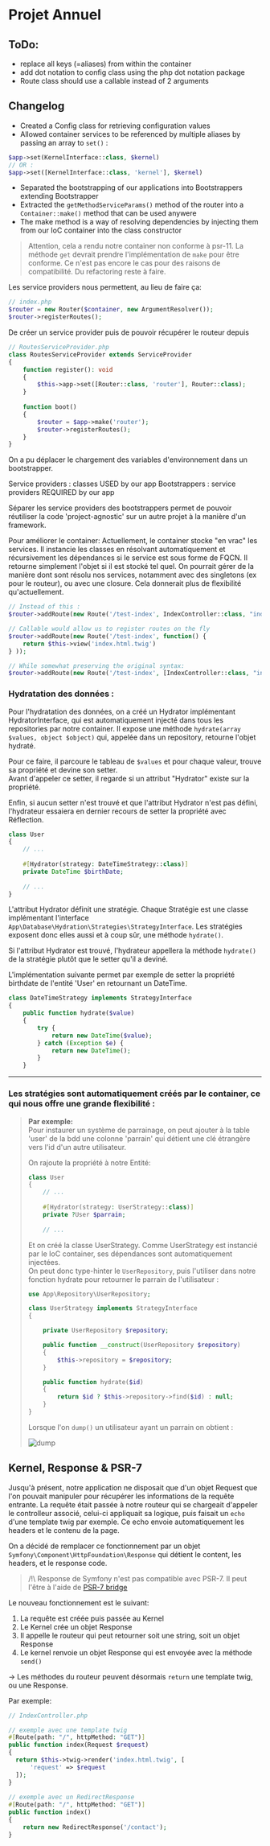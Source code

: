 # Projet Annuel

## ToDo:

- replace all keys (=aliases) from within the container
- add dot notation to config class using the php dot notation package
- Route class should use a callable instead of 2 arguments

## Changelog

- Created a Config class for retrieving configuration values
- Allowed container services to be referenced by multiple aliases by passing an array to `set()` :

````php
$app->set(KernelInterface::class, $kernel)
// OR : 
$app->set([KernelInterface::class, 'kernel'], $kernel)
````

- Separated the bootstrapping of our applications into Bootstrappers extending Bootstrapper
- Extracted the `getMethodServiceParams()` method of the router into a `Container::make()` method that can be used
  anywere
- The make method is a way of resolving dependencies by injecting them from our IoC container into the class constructor

> Attention, cela a rendu notre container non conforme à psr-11. La méthode `get` devrait prendre l'implémentation de `make` pour être conforme. Ce n'est pas encore le cas pour des raisons de compatibilité. Du refactoring reste à faire.

Les service providers nous permettent, au lieu de faire ça:

````php
// index.php
$router = new Router($container, new ArgumentResolver());
$router->registerRoutes();
````

De créer un service provider puis de pouvoir récupérer le routeur depuis

````php
// RoutesServiceProvider.php
class RoutesServiceProvider extends ServiceProvider
{
    function register(): void
    {
        $this->app->set([Router::class, 'router'], Router::class);
    }
    
    function boot()
    {
        $router = $app->make('router');
        $router->registerRoutes();
    }
}
````

On a pu déplacer le chargement des variables d'environnement dans un bootstrapper.

Service providers : classes USED by our app Bootstrappers : service providers REQUIRED by our app

Séparer les service providers des bootstrappers permet de pouvoir réutiliser la code 'project-agnostic' sur un autre
projet à la manière d'un framework.

Pour améliorer le container:
Actuellement, le container stocke "en vrac" les services. Il instancie les classes en résolvant automatiquement et
récursivement les dépendances si le service est sous forme de FQCN. Il retourne simplement l'objet si il est stocké tel
quel. On pourrait gérer de la manière dont sont résolu nos services, notamment avec des singletons (ex pour le routeur),
ou avec une closure. Cela donnerait plus de flexibilité qu'actuellement.

````php
// Instead of this : 
$router->addRoute(new Route('/test-index', IndexController::class, "indextest"));

// Callable would allow us to register routes on the fly
$router->addRoute(new Route('/test-index', function() {
    return $this->view('index.html.twig')
} ));

// While somewhat preserving the original syntax:  
$router->addRoute(new Route('/test-index', [IndexController::class, "indextest"]));

````

### Hydratation des données : 
Pour l'hydratation des données, on a créé un Hydrator implémentant HydratorInterface, qui est automatiquement injecté dans tous les repositories par notre container.
Il expose une méthode `hydrate(array $values, object $object)` qui, appelée dans un repository, retourne l'objet hydraté.

Pour ce faire, il parcoure le tableau de `$values` et pour chaque valeur, trouve sa propriété et devine son setter.  
Avant d'appeler ce setter, il regarde si un attribut "Hydrator" existe sur la propriété.

Enfin, si aucun setter n'est trouvé et que l'attribut Hydrator n'est pas défini, l'hydrateur essaiera en dernier recours de setter la propriété avec Réflection.

````php
class User
{
    // ...
    
    #[Hydrator(strategy: DateTimeStrategy::class)]
    private DateTime $birthDate;
    
    // ...
}
````

L'attribut Hydrator définit une stratégie. Chaque Stratégie est une classe implémentant l'interface `App\Database\Hydration\Strategies\StrategyInterface`.
Les stratégies exposent donc elles aussi et à coup sûr, une méthode `hydrate()`.

Si l'attribut Hydrator est trouvé, l'hydrateur appellera la méthode `hydrate()` de la stratégie plutôt que le setter qu'il a deviné.

L'implémentation suivante permet par exemple de setter la propriété birthdate de l'entité 'User' en retournant un DateTime.
````php
class DateTimeStrategy implements StrategyInterface
{
    public function hydrate($value)
    {
        try {
            return new DateTime($value);
        } catch (Exception $e) {
            return new DateTime();
        }
    }
````
---
### Les stratégies sont automatiquement créés par le container, ce qui nous offre une grande flexibilité :

> **Par exemple:**   
> Pour instaurer un système de parrainage, on peut ajouter à la table 'user' de la bdd une colonne 'parrain' qui détient une clé étrangère vers l'id d'un autre utilisateur.
> 
> On rajoute la propriété à notre Entité:
> ````php
> class User
> {
>     // ...
>     
>     #[Hydrator(strategy: UserStrategy::class)]
>     private ?User $parrain;
>     
>     // ...
> ````
> 
> Et on créé la classe UserStrategy. Comme UserStrategy est instancié par le IoC container, ses dépendances sont automatiquement injectées.  
> On peut donc type-hinter le `UserRepository`, puis l'utiliser dans notre fonction hydrate pour retourner le parrain de l'utilisateur :
> 
> ````php
> use App\Repository\UserRepository;
> 
> class UserStrategy implements StrategyInterface
> {
> 
>     private UserRepository $repository;
> 
>     public function __construct(UserRepository $repository)
>     {
>         $this->repository = $repository;
>     }
> 
>     public function hydrate($id)
>     {
>         return $id ? $this->repository->find($id) : null;
>     }
> }
> ````
> 
> Lorsque l'on `dump()` un utilisateur ayant un parrain on obtient : 
> 
> ![dump](docs/hydration-user.png)


## Kernel, Response & PSR-7

Jusqu'à présent, notre application ne disposait que d'un objet Request que l'on pouvait manipuler pour récupérer les informations de la requête entrante. 
La requête était passée à notre routeur qui se chargeait d'appeler le controlleur associé, celui-ci appliquait sa logique, puis faisait un `echo` d'une template twig par exemple.
Ce echo envoie automatiquement les headers et le contenu de la page. 

On a décidé de remplacer ce fonctionnement par un objet `Symfony\Component\HttpFoundation\Response` qui détient le content, les headers, et le response code. 
> /!\ Response de Symfony n'est pas compatible avec PSR-7. Il peut l'être à l'aide de [PSR-7 bridge](https://symfony.com/doc/current/components/psr7.html)

Le nouveau fonctionnement est le suivant: 
1. La requête est créée puis passée au Kernel
2. Le Kernel crée un objet Response
3. Il appelle le routeur qui peut retourner soit une string, soit un objet Response
4. Le kernel renvoie un objet Response qui est envoyée avec la méthode `send()`

-> Les méthodes du routeur peuvent désormais `return` une template twig, ou une Response. 

Par exemple:
````php
// IndexController.php

// exemple avec une template twig
#[Route(path: "/", httpMethod: "GET")]
public function index(Request $request)
{
  return $this->twig->render('index.html.twig', [
      'request' => $request
  ]);
}
  
// exemple avec un RedirectResponse
#[Route(path: "/", httpMethod: "GET")]
public function index()
{
    return new RedirectResponse('/contact');
}
````

